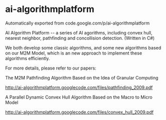 # ai-algorithmplatform
Automatically exported from code.google.com/p/ai-algorithmplatform

AI Algorithm Platform -- a series of AI agorithms, including convex hull, nearest neighbor, pathfinding and concollision detection. (Written in C#)

We both develop some classic algorithms, and some new algorithms based on our M2M Model, which is an new approach to implement these algorithms efficiently.

For more details, please refer to our papers: 

The M2M Pathfinding Algorithm Based on the Idea of Granular Computing

http://ai-algorithmplatform.googlecode.com/files/pathfinding_2009.pdf 

A Parallel Dynamic Convex Hull Algorithm Based on the Macro to Micro Model

http://ai-algorithmplatform.googlecode.com/files/convex_hull_2009.pdf

